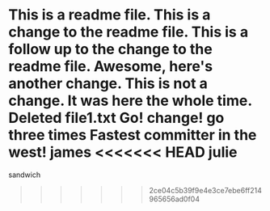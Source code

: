 This is a readme file.
This is a change to the readme file.
This is a follow up to the change to the readme file.
Awesome, here's another change.
This is not a change. It was here the whole time.
Deleted file1.txt
Go!
change!
go  
three times
Fastest committer in the west!
james
<<<<<<< HEAD
julie
=======
sandwich
>>>>>>> 2ce04c5b39f9e4e3ce7ebe6ff214965656ad0f04
